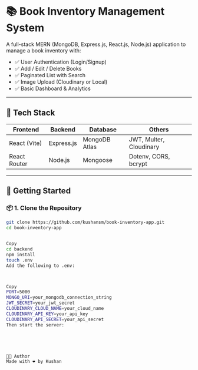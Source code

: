 # 📚 Book Inventory Management System

A full-stack MERN (MongoDB, Express.js, React.js, Node.js) application to manage a book inventory with:

- ✅ User Authentication (Login/Signup)
- ✅ Add / Edit / Delete Books
- ✅ Paginated List with Search
- ✅ Image Upload (Cloudinary or Local)
- ✅ Basic Dashboard & Analytics

---

## 🔧 Tech Stack

| Frontend   | Backend     | Database     | Others               |
|------------|-------------|--------------|----------------------|
| React (Vite) | Express.js | MongoDB Atlas | JWT, Multer, Cloudinary |
| React Router | Node.js     | Mongoose     | Dotenv, CORS, bcrypt |

---




## 🚀 Getting Started

### 📦 1. Clone the Repository
```bash
git clone https://github.com/kushansm/book-inventory-app.git
cd book-inventory-app


Copy
cd backend
npm install
touch .env
Add the following to .env:



Copy
PORT=5000
MONGO_URI=your_mongodb_connection_string
JWT_SECRET=your_jwt_secret
CLOUDINARY_CLOUD_NAME=your_cloud_name
CLOUDINARY_API_KEY=your_api_key
CLOUDINARY_API_SECRET=your_api_secret
Then start the server:





🧑‍💻 Author
Made with ❤️ by Kushan

